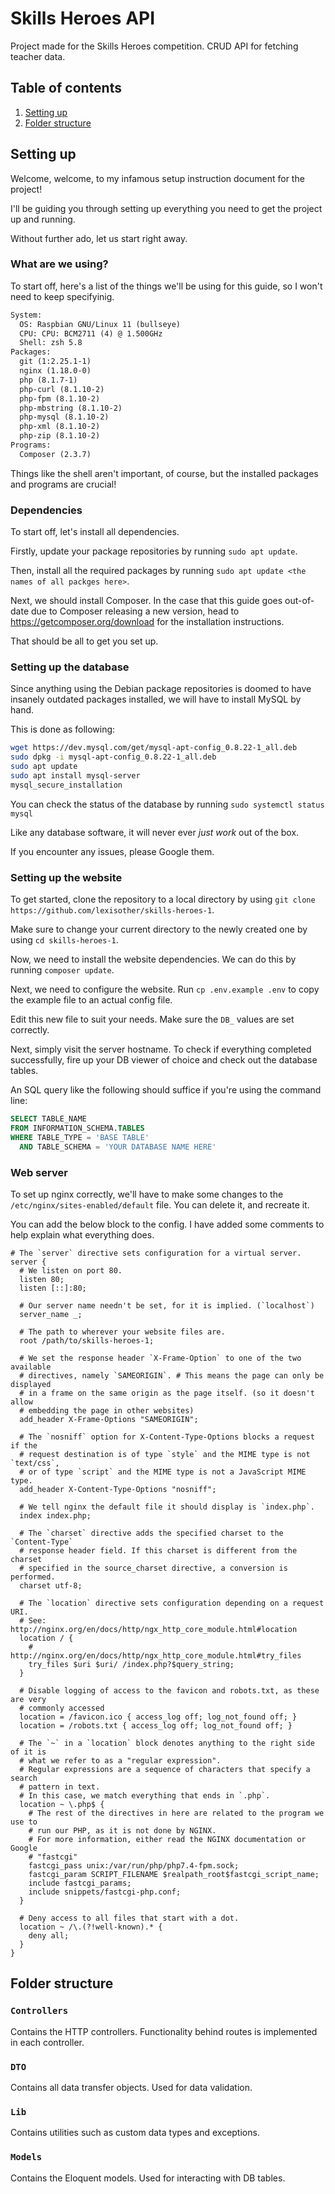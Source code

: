 # Skills Heroes API

Project made for the Skills Heroes competition. CRUD API for fetching teacher data.

## Table of contents

1. [Setting up](#setting-up)
2. [Folder structure](#folder-structure)

## Setting up

Welcome, welcome, to my infamous setup instruction document for the
project!

I'll be guiding you through setting up everything you need to get the project
up and running.

Without further ado, let us start right away.

### What are we using?

To start off, here's a list of the things we'll be using for this guide, so
I won't need to keep specifyinig.

```txt
System:
  OS: Raspbian GNU/Linux 11 (bullseye)
  CPU: CPU: BCM2711 (4) @ 1.500GHz
  Shell: zsh 5.8
Packages:
  git (1:2.25.1-1)
  nginx (1.18.0-0)
  php (8.1.7-1)
  php-curl (8.1.10-2)
  php-fpm (8.1.10-2)
  php-mbstring (8.1.10-2)
  php-mysql (8.1.10-2)
  php-xml (8.1.10-2)
  php-zip (8.1.10-2)
Programs:
  Composer (2.3.7)
```

Things like the shell aren't important, of course, but the installed packages
and programs are crucial!

### Dependencies

To start off, let's install all dependencies.

Firstly, update your package repositories by running `sudo apt update`.

Then, install all the required packages by running `sudo apt update <the names of all packges here>`.

Next, we should install Composer. In the case that this guide goes out-of-date
due to Composer releasing a new version, head to
<https://getcomposer.org/download> for the installation instructions.

That should be all to get you set up.

### Setting up the database

Since anything using the Debian package repositories is doomed to have insanely outdated packages installed, we will
have to install MySQL by hand.

This is done as following:

```bash
wget https://dev.mysql.com/get/mysql-apt-config_0.8.22-1_all.deb
sudo dpkg -i mysql-apt-config_0.8.22-1_all.deb
sudo apt update
sudo apt install mysql-server
mysql_secure_installation
```

You can check the status of the database by running `sudo systemctl status mysql`

Like any database software, it will never ever *just work* out of the box.

If you encounter any issues, please Google them.

### Setting up the website

To get started, clone the repository to a local directory by
using `git clone https://github.com/lexisother/skills-heroes-1`.

Make sure to change your current directory to the newly created one by using
`cd skills-heroes-1`.

Now, we need to install the website dependencies. We can do this by running
`composer update`.

Next, we need to configure the website. Run `cp .env.example .env` to copy the
example file to an actual config file.

Edit this new file to suit your needs. Make sure the `DB_` values are set
correctly.

Next, simply visit the server hostname. To check if everything completed successfully, fire up your DB viewer
of choice and check out the database tables.

An SQL query like the following should suffice if you're using the command
line: <!-- see: https://stackoverflow.com/a/3914051 -->

```sql
SELECT TABLE_NAME
FROM INFORMATION_SCHEMA.TABLES
WHERE TABLE_TYPE = 'BASE TABLE'
  AND TABLE_SCHEMA = 'YOUR DATABASE NAME HERE'
```

### Web server

To set up nginx correctly, we'll have to make some changes to the `/etc/nginx/sites-enabled/default` file. You can
delete it, and recreate it.

You can add the below block to the config. I have added some comments to help explain what everything does.

```nginx
# The `server` directive sets configuration for a virtual server.
server {
  # We listen on port 80.
  listen 80;
  listen [::]:80;

  # Our server name needn't be set, for it is implied. (`localhost`)
  server_name _;

  # The path to wherever your website files are.
  root /path/to/skills-heroes-1;

  # We set the response header `X-Frame-Option` to one of the two available
  # directives, namely `SAMEORIGIN`. # This means the page can only be displayed
  # in a frame on the same origin as the page itself. (so it doesn't allow
  # embedding the page in other websites)
  add_header X-Frame-Options "SAMEORIGIN";

  # The `nosniff` option for X-Content-Type-Options blocks a request if the
  # request destination is of type `style` and the MIME type is not `text/css`,
  # or of type `script` and the MIME type is not a JavaScript MIME type.
  add_header X-Content-Type-Options "nosniff";

  # We tell nginx the default file it should display is `index.php`.
  index index.php;

  # The `charset` directive adds the specified charset to the `Content-Type`
  # response header field. If this charset is different from the charset
  # specified in the source_charset directive, a conversion is performed.
  charset utf-8;

  # The `location` directive sets configuration depending on a request URI.
  # See: http://nginx.org/en/docs/http/ngx_http_core_module.html#location
  location / {
    # http://nginx.org/en/docs/http/ngx_http_core_module.html#try_files
    try_files $uri $uri/ /index.php?$query_string;
  }

  # Disable logging of access to the favicon and robots.txt, as these are very
  # commonly accessed
  location = /favicon.ico { access_log off; log_not_found off; }
  location = /robots.txt { access_log off; log_not_found off; }

  # The `~` in a `location` block denotes anything to the right side of it is
  # what we refer to as a "regular expression".
  # Regular expressions are a sequence of characters that specify a search
  # pattern in text.
  # In this case, we match everything that ends in `.php`.
  location ~ \.php$ {
    # The rest of the directives in here are related to the program we use to
    # run our PHP, as it is not done by NGINX.
    # For more information, either read the NGINX documentation or Google
    # "fastcgi"
    fastcgi_pass unix:/var/run/php/php7.4-fpm.sock;
    fastcgi_param SCRIPT_FILENAME $realpath_root$fastcgi_script_name;
    include fastcgi_params;
    include snippets/fastcgi-php.conf;
  }

  # Deny access to all files that start with a dot.
  location ~ /\.(?!well-known).* {
    deny all;
  }
}
```

## Folder structure

### `Controllers`

Contains the HTTP controllers. Functionality behind routes is implemented in each controller.

### `DTO`

Contains all data transfer objects. Used for data validation.

### `Lib`

Contains utilities such as custom data types and exceptions.

### `Models`

Contains the Eloquent models. Used for interacting with DB tables.